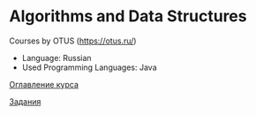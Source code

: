 # Algorithms and Data Structures

Courses by OTUS (https://otus.ru/)

- Language: Russian
- Used Programming Languages: Java

[Оглавление курса](materials/TOPICS.md)

[Задания](materials/ASSIGNMENTS.md)



